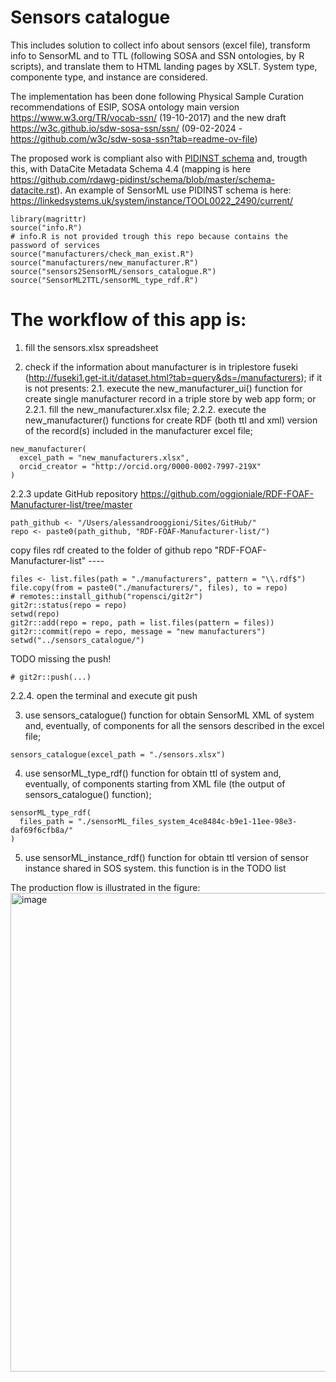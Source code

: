 # Sensors catalogue
This includes solution to collect info about sensors (excel file), transform info to SensorML and to TTL (following SOSA and SSN ontologies, by R scripts), and translate them to HTML landing pages by XSLT. System type, componente type, and instance are considered.

The implementation has been done following Physical Sample Curation recommendations of ESIP, SOSA ontology main version https://www.w3.org/TR/vocab-ssn/ (19-10-2017) and the new draft https://w3c.github.io/sdw-sosa-ssn/ssn/ (09-02-2024 - https://github.com/w3c/sdw-sosa-ssn?tab=readme-ov-file)

The proposed work is compliant also with [PIDINST schema](https://docs.pidinst.org/en/latest/white-paper/metadata-schema.html) and, trougth this, with DataCite Metadata Schema 4.4 (mapping is here https://github.com/rdawg-pidinst/schema/blob/master/schema-datacite.rst).
An example of SensorML use PIDINST schema is here: https://linkedsystems.uk/system/instance/TOOL0022_2490/current/

```
library(magrittr)
source("info.R")
# info.R is not provided trough this repo because contains the password of services
source("manufacturers/check_man_exist.R")
source("manufacturers/new_manufacturer.R")
source("sensors2SensorML/sensors_catalogue.R")
source("SensorML2TTL/sensorML_type_rdf.R")
```

# The workflow of this app is:
1. fill the sensors.xlsx spreadsheet

2. check if the information about manufacturer is in triplestore fuseki
(http://fuseki1.get-it.it/dataset.html?tab=query&ds=/manufacturers);
if it is not presents:
2.1. execute the new_manufacturer_ui() function for create single manufacturer record
in a triple store by web app form;
or
2.2.1. fill the new_manufacturer.xlsx file;
2.2.2. execute the new_manufacturer() functions for create RDF (both ttl and xml)
version of the record(s) included in the manufacturer excel file;

```
new_manufacturer(
  excel_path = "new_manufacturers.xlsx",
  orcid_creator = "http://orcid.org/0000-0002-7997-219X"
)
```
2.2.3 update GitHub repository https://github.com/oggioniale/RDF-FOAF-Manufacturer-list/tree/master
```
path_github <- "/Users/alessandrooggioni/Sites/GitHub/"
repo <- paste0(path_github, "RDF-FOAF-Manufacturer-list/")
```
copy files rdf created to the folder of github repo "RDF-FOAF-Manufacturer-list" ----
```
files <- list.files(path = "./manufacturers", pattern = "\\.rdf$")
file.copy(from = paste0("./manufacturers/", files), to = repo)
# remotes::install_github("ropensci/git2r")
git2r::status(repo = repo)
setwd(repo)
git2r::add(repo = repo, path = list.files(pattern = files))
git2r::commit(repo = repo, message = "new manufacturers")
setwd("../sensors_catalogue/")
```
TODO missing the push!
```
# git2r::push(...)
```
2.2.4. open the terminal and execute git push

3. use sensors_catalogue() function for obtain SensorML XML of system and, eventually,
of components for all the sensors described in the excel file;
```
sensors_catalogue(excel_path = "./sensors.xlsx")
```

4. use sensorML_type_rdf() function for obtain ttl of system and, eventually, of
components starting from XML file (the output of sensors_catalogue() function);
```
sensorML_type_rdf(
  files_path = "./sensorML_files_system_4ce8484c-b9e1-11ee-98e3-daf69f6cfb8a/"
)
```
5. use sensorML_instance_rdf() function for obtain ttl version of sensor instance
shared in SOS system.
this function is in the TODO list 

The production flow is illustrated in the figure:
<img width="766" alt="image" src="https://github.com/oggioniale/sensors_catalogue/assets/1393893/ebcf4adc-d9c5-452d-a18d-ef2e50f9c5d2">
